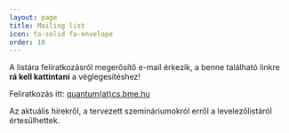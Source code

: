 ```yaml
---
layout: page
title: Mailing list
icon: fa-solid fa-envelope
order: 10
---
```


A listára feliratkozásról megerősítő e-mail érkezik, a benne található linkre **rá kell kattintani** a véglegesítéshez!

Feliratkozás itt: [quantum(at)cs.bme.hu](https://www.cs.bme.hu/mailman3/postorius/lists/quantum.cs.bme.hu/)

Az aktuális hírekről, a tervezett szemináriumokról erről a levelezőlistáról értesülhettek.
